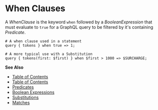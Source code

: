 # When Clauses

A _WhenClause_ is the keyword `when` followed by a _BooleanExpression_ that must evaluate to `true` for a GraphQL query to be filtered by it's containing _Predicate_.

```
# A when clause used in a statement
query { tokens } when true => 1;

# A more typical use with a Substitution
query { tokens(first: $first) } when $first > 1000 => $SURCHARGE;
```

**See Also**
* [Table of Contents](./toc.md)
* [Table of Contents](./toc.md)
* [Predicates](./predicates.md)
* [Boolean Expressions](./boolean-expressions.md)
* [Substitutions](./substitutions.md)
* [Matches](./matches.md)